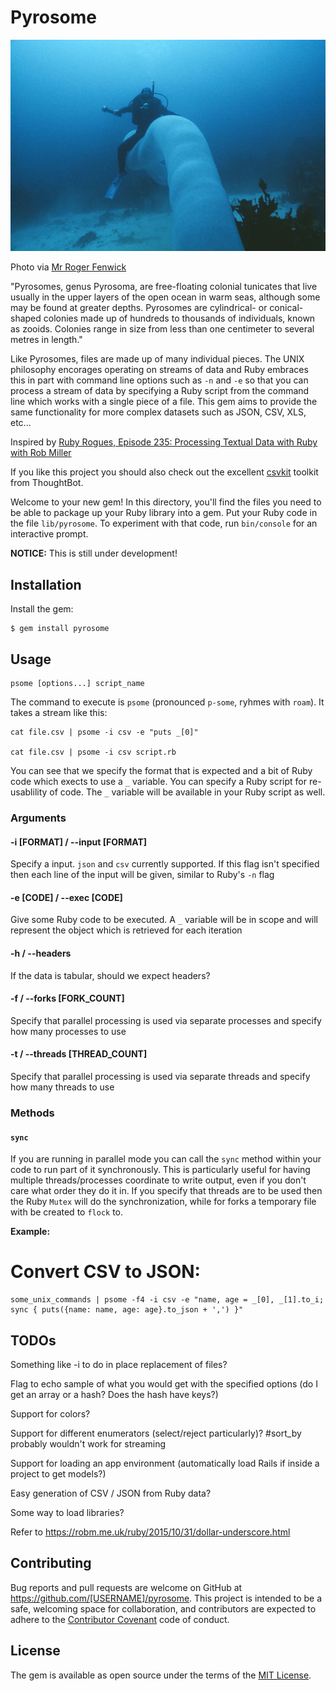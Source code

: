 # Pyrosome

![Pyrosome Rider](pyrosome_ride.jpg)

Photo via [Mr Roger Fenwick](http://www.biodiversityexplorer.org/mm/tunicates/pyrostremma_spinosum.htm)

"Pyrosomes, genus Pyrosoma, are free-floating colonial tunicates that live usually in the upper layers of the open ocean in warm seas, although some may be found at greater depths. Pyrosomes are cylindrical- or conical-shaped colonies made up of hundreds to thousands of individuals, known as zooids. Colonies range in size from less than one centimeter to several metres in length."

Like Pyrosomes, files are made up of many individual pieces.  The UNIX philosophy encorages operating on streams of data and Ruby embraces this in part with command line options such as `-n` and `-e` so that you can process a stream of data by specifying a Ruby script from the command line which works with a single piece of a file.  This gem aims to provide the same functionality for more complex datasets such as JSON, CSV, XLS, etc...

Inspired by [Ruby Rogues, Episode 235: Processing Textual Data with Ruby with Rob Miller](https://devchat.tv/ruby-rogues/235-rr-processing-textual-data-with-ruby-with-rob-miller)

If you like this project you should also check out the excellent [csvkit](https://csvkit.readthedocs.org) toolkit from ThoughtBot.

Welcome to your new gem! In this directory, you'll find the files you need to be able to package up your Ruby library into a gem. Put your Ruby code in the file `lib/pyrosome`. To experiment with that code, run `bin/console` for an interactive prompt.


**NOTICE:** This is still under development!

## Installation

Install the gem:

    $ gem install pyrosome

## Usage

    psome [options...] script_name

The command to execute is `psome` (pronounced `p-some`, ryhmes with `roam`).  It takes a stream like this:

    cat file.csv | psome -i csv -e "puts _[0]"

    cat file.csv | psome -i csv script.rb

You can see that we specify the format that is expected and a bit of Ruby code which exects to use a `_` variable.  You can specify a Ruby script for re-usablility of code.  The `_` variable will be available in your Ruby script as well.

### Arguments

#### -i [FORMAT] / --input [FORMAT]

Specify a input.  `json` and `csv` currently supported.  If this flag isn't specified then each line of the input will be given, similar to Ruby's `-n` flag

#### -e [CODE] / --exec [CODE]

Give some Ruby code to be executed.  A `_` variable will be in scope and will represent the object which is retrieved for each iteration

#### -h / --headers

If the data is tabular, should we expect headers?

#### -f / --forks [FORK_COUNT]

Specify that parallel processing is used via separate processes and specify how many processes to use

#### -t / --threads [THREAD_COUNT]

Specify that parallel processing is used via separate threads and specify how many threads to use

### Methods

#### ``sync``

If you are running in parallel mode you can call the `sync` method within your code to run part of it synchronously.  This is particularly useful for having multiple threads/processes coordinate to write output, even if you don't care what order they do it in.  If you specify that threads are to be used then the Ruby `Mutex` will do the synchronization, while for forks a temporary file with be created to `flock` to.

**Example:**

# Convert CSV to JSON:

    some_unix_commands | psome -f4 -i csv -e "name, age = _[0], _[1].to_i; sync { puts({name: name, age: age}.to_json + ',') }"

## TODOs

Something like -i to do in place replacement of files?

Flag to echo sample of what you would get with the specified options (do I get an array or a hash?  Does the hash have keys?)

Support for colors?

Support for different enumerators (select/reject particularly)?  #sort_by probably wouldn't work for streaming

Support for loading an app environment (automatically load Rails if inside a project to get models?)

Easy generation of CSV / JSON from Ruby data?

Some way to load libraries?

Refer to https://robm.me.uk/ruby/2015/10/31/dollar-underscore.html

## Contributing

Bug reports and pull requests are welcome on GitHub at https://github.com/[USERNAME]/pyrosome. This project is intended to be a safe, welcoming space for collaboration, and contributors are expected to adhere to the [Contributor Covenant](contributor-covenant.org) code of conduct.


## License

The gem is available as open source under the terms of the [MIT License](http://opensource.org/licenses/MIT).

